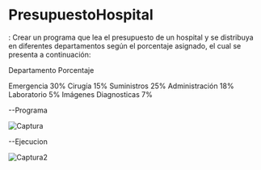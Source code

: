# PresupuestoHospital
: Crear un programa que lea el presupuesto de un hospital y se distribuya en
diferentes departamentos según el porcentaje asignado, el cual se presenta a
continuación:

Departamento Porcentaje

Emergencia 30%
Cirugía 15%
Suministros 25%
Administración 18%
Laboratorio 5%
Imágenes Diagnosticas 7%


--Programa


![Captura](https://github.com/wilmer89419/Ejercicio-5-PresupuestoHospital/assets/153393033/ef482fd7-7095-4e76-a56a-6479e8b2f7c3)

--Ejecucion


![Captura2](https://github.com/wilmer89419/Ejercicio-5-PresupuestoHospital/assets/153393033/634f4d00-2691-4877-95d5-421469088473)
